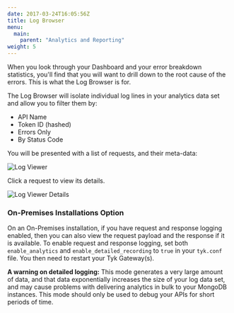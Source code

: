 ```yaml
---
date: 2017-03-24T16:05:56Z
title: Log Browser
menu:
  main:
    parent: "Analytics and Reporting"
weight: 5 
---
```


When you look through your Dashboard and your error breakdown statistics, you'll find that you will want to drill down to the root cause of the errors. This is what the Log Browser is for.

The Log Browser will isolate individual log lines in your analytics data set and allow you to filter them by:

* API Name
* Token ID (hashed)
* Errors Only
* By Status Code

You will be presented with a list of requests, and their meta-data:

![Log Viewer][1]

Click a request to view its details. 

![Log Viewer Details][2]

### On-Premises Installations Option

On an On-Premises installation, if you have request and response logging enabled, then you can also view the request payload and the response if it is available.
To enable request and response logging, set both `enable_analytics` and
`enable_detailed_recording` to `true` in your `tyk.conf` file. You then need to restart your Tyk Gateway(s).

**A warning on detailed logging:** This mode generates a very large amount of data, and that data exponentially increases the size of your log data set, and may cause problems with delivering analytics in bulk to your MongoDB instances. This mode should only be used to debug your APIs for short periods of time.

[1]: /docs/img/dashboard/usage-data/log_browser_new.png
[2]: /docs/img/dashboard/usage-data/log_details_2.5.png



